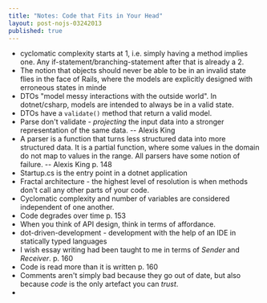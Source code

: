 ```yaml
---
title: "Notes: Code that Fits in Your Head"
layout: post-nojs-03242013
published: true
---
```


- cyclomatic complexity starts at 1, i.e. simply having a method
  implies one. Any if-statement/branching-statement after that is
  already a 2.
- The notion that objects should never be able to be in an invalid
  state flies in the face of Rails, where the models are explicitly
  designed with erroneous states in minde
- DTOs "model messy interactions with the outside world". In
  dotnet/csharp, models are intended to always be in a valid state.
- DTOs have a `validate()` method that return a valid model.
- Parse don't validate - _projecting_ the input data into a stronger
  representation of the same data. -- Alexis King
- A parser is a function that turns less structured data into more
  structured data. It is a partial function, where some values in the
  domain do not map to values in the range. All parsers have some
  notion of failure. -- Alexis King p. 148
- Startup.cs is the entry point in a dotnet application
- Fractal architecture - the highest level of resolution is when
  methods don't call any other parts of your code.
- Cyclomatic complexity and number of variables are considered
  independent of one another.
- Code degrades over time p. 153
- When you think of API design, think in terms of affordance.
- dot-driven-development - development with the help of an IDE in
  statically typed languages
- I wish essay writing had been taught to me in terms of _Sender_ and
  _Receiver_. p. 160
- Code is read more than it is written p. 160
- Comments aren't simply bad because they go out of date, but also
  because _code_ is the only artefact you can _trust_.
-
